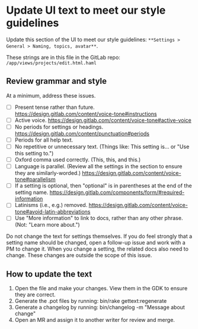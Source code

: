 # Update UI text to meet our style guidelines

Update this section of the UI to meet our style guidelines: `**Settings > General > Naming, topics, avatar**`.

These strings are in this file in the GitLab repo: `/app/views/projects/edit.html.haml`

## Review grammar and style

At a minimum, address these issues.

- [ ] Present tense rather than future. https://design.gitlab.com/content/voice-tone#instructions
- [ ] Active voice. https://design.gitlab.com/content/voice-tone#active-voice
- [ ] No periods for settings or headings. https://design.gitlab.com/content/punctuation#periods
- [ ] Periods for all help text.
- [ ] No repetitive or unnecessary text. (Things like: This setting is... or "Use this setting to.")
- [ ] Oxford comma used correctly. (This, this, and this.)
- [ ] Language is parallel. (Review all the settings in the section to ensure they are similarly-worded.) https://design.gitlab.com/content/voice-tone#parallelism
- [ ] If a setting is optional, then "optional" is in parentheses at the end of the setting name. https://design.gitlab.com/components/form/#required-information
- [ ] Latinisms (i.e., e.g.) removed. https://design.gitlab.com/content/voice-tone#avoid-latin-abbreviations
- [ ] Use "More information" to link to docs, rather than any other phrase. (Not: "Learn more about.")

Do not change the text for settings themselves. If you do feel strongly that a setting name should be changed, open a follow-up issue and work with a PM to change it. When you change a setting, the related docs also need to change. These changes are outside the scope of this issue.

## How to update the text

1. Open the file and make your changes. View them in the GDK to ensure they are correct.
1. Generate the .pot files by running: bin/rake gettext:regenerate
1. Generate a changelog by running: bin/changelog -m "Message about change"
1. Open an MR and assign it to another writer for review and merge.


